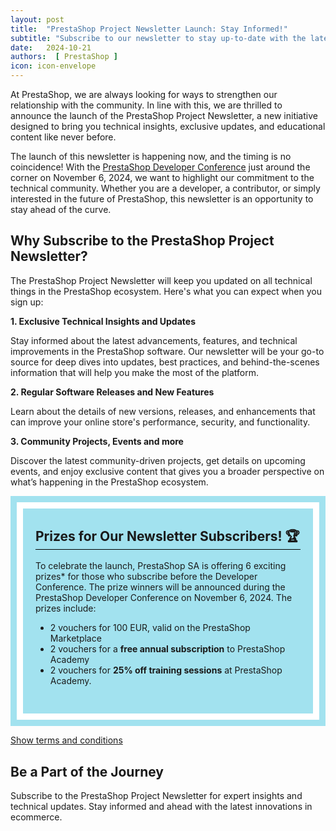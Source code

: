 ```yaml
---
layout: post
title:  "PrestaShop Project Newsletter Launch: Stay Informed!"
subtitle: "Subscribe to our newsletter to stay up-to-date with the latest news and updates from the PrestaShop Project."
date:   2024-10-21
authors:  [ PrestaShop ]
icon: icon-envelope
---
```


At PrestaShop, we are always looking for ways to strengthen our relationship with the community. In line with this, we are thrilled to announce the launch of the PrestaShop Project Newsletter, a new initiative designed to bring you technical insights, exclusive updates, and educational content like never before.

The launch of this newsletter is happening now, and the timing is no coincidence! With the [PrestaShop Developer Conference](https://events.prestashop.com/prestashop-developer-conference/) just around the corner on November 6, 2024, we want to highlight our commitment to the technical community. Whether you are a developer, a contributor, or simply interested in the future of PrestaShop, this newsletter is an opportunity to stay ahead of the curve.

## Why Subscribe to the PrestaShop Project Newsletter?

The PrestaShop Project Newsletter will keep you updated on all technical things in the PrestaShop ecosystem. Here's what you can expect when you sign up:

**1. Exclusive Technical Insights and Updates**

Stay informed about the latest advancements, features, and technical improvements in the PrestaShop software. Our newsletter will be your go-to source for deep dives into updates, best practices, and behind-the-scenes information that will help you make the most of the platform.

**2. Regular Software Releases and New Features**

Learn about the details of new versions, releases, and enhancements that can improve your online store's performance, security, and functionality.

**3. Community Projects, Events and more**

Discover the latest community-driven projects, get details on upcoming events, and enjoy exclusive content that gives you a broader perspective on what’s happening in the PrestaShop ecosystem. 

<style>
  #prizes-for-our-newsletter-subscribers { margin-top: 0; border-bottom: 1px solid #000; }
</style>
<div class="newsletter-prizes-announcement" style="padding: 10px; background:  #a2e2ef;">
  <div style="padding: 30px 20px; background: #a2e2ef; border: 10px solid white;">
  <h2 id="prizes-for-our-newsletter-subscribers">Prizes for Our Newsletter Subscribers! 🏆</h2> 

  To celebrate the launch, PrestaShop SA is offering 6 exciting prizes* for those who subscribe before the Developer Conference. The prize winners will be announced during the PrestaShop Developer Conference on November 6, 2024. The prizes include:

  - 2 vouchers for 100 EUR, valid on the PrestaShop Marketplace
  - 2 vouchers for a **free annual subscription** to PrestaShop Academy
  - 2 vouchers for **25% off training sessions** at PrestaShop Academy.
  </div>
</div>

<a href="javascript:void(0);" onclick="toggleTerms()">Show terms and conditions</a>

<div id="terms" style="display: none;">
This offer is organized by PrestaShop SA.

Participants who have registered with a valid email address for the PrestaShop Project Newsletter between October 8th and November 5th are eligible for the contest.

The PrestaShop team will randomly select 6 winners and announce them during the PrestaShop Developer Conference on November 6, 2024. The draws are not cumulative. In the days following the draw, the winners will also be notified using the email address they provided when registering for the newsletter.

The prizes are awarded in the form of:
- 2 vouchers for 100 EUR valid on the PrestaShop Marketplace, usable until DD/MM/YYYY
- 2 vouchers for free annual subscription on the PrestaShop Academy, usable until DD/MM/YYYY
- 2 vouchers for 25% off for training sessions on the PrestaShop Academy, usable until DD/MM/YY

The voucher is received as is and may not be exchanged, taken back, or subject to any financial consideration. 

PrestaShop S.A. processes your personal data for the purposes of managing this contest in accordance with our legitimate interests. This information will be retained for the duration of the contest, and may be revealed in the event of victory during the PrestaShop Developer Conference. To learn more about the management of your data, please consult the PrestaShop Privacy Policy.
</div>

<script>
function toggleTerms() {
  var x = document.getElementById("terms");
  if (x.style.display === "none") {
    x.style.display = "block";
  } else {
    x.style.display = "none";
  }
}
</script>

## Be a Part of the Journey

Subscribe to the PrestaShop Project Newsletter for expert insights and technical updates. Stay informed and ahead with the latest innovations in ecommerce.

<script charset="utf-8" type="text/javascript" src="//js.hsforms.net/forms/embed/v2.js"></script>
<script>
hbspt.forms.create({
region: "na1",
portalId: "4323170",
formId: "94e069e0-99ec-4c38-964a-82a27750044e"
});
</script>